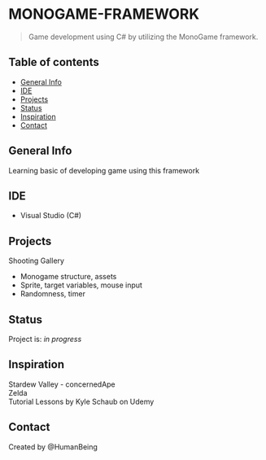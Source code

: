 # MONOGAME-FRAMEWORK
> Game development using C# by utilizing the MonoGame framework. 

## Table of contents
* [General Info](#general-info)
* [IDE](#ide)
* [Projects](#projects)
* [Status](#status)
* [Inspiration](#inspiration)
* [Contact](#contact)

## General Info
Learning basic of developing game using this framework

 ## IDE
* Visual Studio (C#)

## Projects
Shooting Gallery
* Monogame structure, assets 
* Sprite, target variables, mouse input
* Randomness, timer <br/>

## Status
Project is: _in progress_

## Inspiration
Stardew Valley - concernedApe </br>
Zelda </br>
Tutorial Lessons by Kyle Schaub on Udemy </br>

## Contact
Created by @HumanBeing
